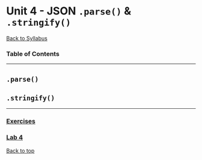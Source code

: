# <a id="top"></a> Unit 4 - JSON `.parse()` & `.stringify()`


[Back to Syllabus](../README.md)

### Table of Contents

---

## <a id="parse"></a>`.parse()`
## <a id="stringify"></a>`.stringify()`

---

### [Exercises](../exercises/unit_4)

### [Lab 4](../labs/lab_4.md)

[Back to top](#top)
